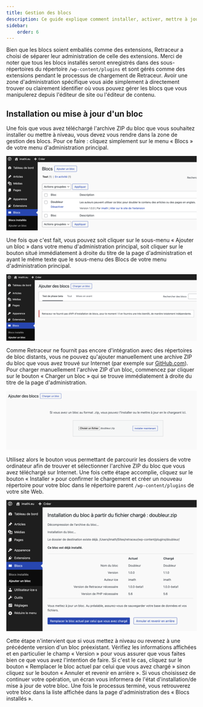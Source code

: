 ```yaml
---
title: Gestion des blocs
description: Ce guide explique comment installer, activer, mettre à jour, désactiver et supprimer des blocs Retraceur.
sidebar:
    order: 6
---
```


Bien que les blocs soient emballés comme des extensions, Retraceur a choisi de séparer leur administration de celle des extensions. Merci de noter que tous les blocs installés seront enregistrés dans des sous-répertoires du répertoire `/wp-content/plugins` et sont gérés comme des extensions pendant le processus de chargement de Retraceur. Avoir une zone d'administration spécifique vous aide simplement à directement trouver ou clairement identifier où vous pouvez gérer les blocs que vous manipulerez depuis l'éditeur de site ou l'éditeur de contenu.

## Installation ou mise à jour d'un bloc

Une fois que vous avez téléchargé l'archive ZIP du bloc que vous souhaitez installer ou mettre à niveau, vous devez vous rendre dans la zone de gestion des blocs. Pour ce faire : cliquez simplement sur le menu « Blocs » de votre menu d'administration principal.

![Gestion des blocs](../../../../assets/images/gerer-blocs-fr-001.png)

Une fois que c'est fait, vous pouvez soit cliquer sur le sous-menu « Ajouter un bloc » dans votre menu d'administration principal, soit cliquer sur le bouton situé immédiatement à droite du titre de la page d'administration et ayant le même texte que le sous-menu des Blocs de votre menu d'administration principal.

![Ajouter un bloc](../../../../assets/images/gerer-blocs-fr-002.png)

Comme Retraceur ne fournit pas encore d'intégration avec des répertoires de bloc distants, vous ne pouvez qu'ajouter manuellement une archive ZIP du bloc que vous avez trouvé sur Internet (par exemple sur [GitHub.com](https://github.com/topics/retraceur-block)). Pour charger manuellement l'archive ZIP d'un bloc, commencez par cliquer sur le bouton « Charger un bloc » qui se trouve immédiatement à droite du titre de la page d'administration.

![Charger un bloc](../../../../assets/images/gerer-blocs-fr-003.png)

Utilisez alors le bouton vous permettant de parcourir les dossiers de votre ordinateur afin de trouver et sélectionner l'archive ZIP du bloc que vous avez téléchargé sur Internet. Une fois cette étape accomplie, cliquez sur le bouton « Installer » pour confirmer le chargement et créer un nouveau répertoire pour votre bloc dans le répertoire parent `/wp-content/plugins` de votre site Web.

![Mettre à jour un bloc](../../../../assets/images/gerer-blocs-fr-004.png)

Cette étape n'intervient que si vous mettez à niveau ou revenez à une précédente version d'un bloc préexistant. Vérifiez les informations affichées et en particulier le champ « Version » pour vous assurer que vous faites bien ce que vous avez l'intention de faire. Si c'est le cas, cliquez sur le bouton « Remplacer le bloc actuel par celui que vous avez chargé » sinon cliquez sur le bouton « Annuler et revenir en arrière ». Si vous choisissez de continuer votre opération, un écran vous informera de l'état d'installation/de mise à jour de votre bloc. Une fois le processus terminé, vous retrouverez votre bloc dans la liste affichée dans la page d'administration des « Blocs installés ».